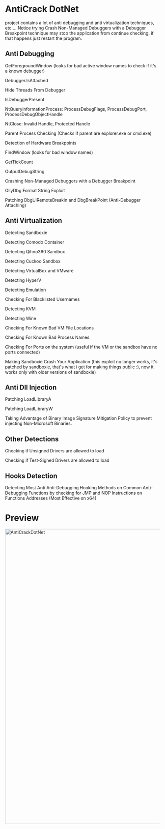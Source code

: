 # AntiCrack DotNet
project contains a lot of anti debugging and anti virtualization techniques, etc.... Notice trying Crash Non-Managed Debuggers with a Debugger Breakpoint technique may stop the application from continue checking, if that happens just restart the program.
## Anti Debugging
GetForegroundWindow (looks for bad active window names to check if it's a known debugger)

Debugger.IsAttached

Hide Threads From Debugger

IsDebuggerPresent

NtQueryInformationProcess: ProcessDebugFlags, ProcessDebugPort, ProcessDebugObjectHandle

NtClose: Invalid Handle, Protected Handle

Parent Process Checking (Checks if parent are explorer.exe or cmd.exe)

Detection of Hardware Breakpoints

FindWindow (looks for bad window names)

GetTickCount

OutputDebugString

Crashing Non-Managed Debuggers with a Debugger Breakpoint

OllyDbg Format String Exploit

Patching DbgUiRemoteBreakin and DbgBreakPoint (Anti-Debugger Attaching)

## Anti Virtualization
Detecting Sandboxie

Detecting Comodo Container

Detecting Qihoo360 Sandbox

Detecting Cuckoo Sandbox

Detecting VirtualBox and VMware

Detecting HyperV

Detecting Emulation

Checking For Blacklisted Usernames

Detecting KVM

Detecting Wine

Checking For Known Bad VM File Locations

Checking For Known Bad Process Names

Checking For Ports on the system (useful if the VM or the sandbox have no ports connected)

Making Sandboxie Crash Your Application (this exploit no longer works, it's patched by sandboxie, that's what i get for making things public :), now it works only with older versions of sandboxie)

## Anti Dll Injection
Patching LoadLibraryA

Patching LoadLibraryW

Taking Advantage of Binary Image Signature Mitigation Policy to prevent injecting Non-Microsoft Binaries.

## Other Detections
Checking if Unsigned Drivers are allowed to load

Checking if Test-Signed Drivers are allowed to load
## Hooks Detection
Detecting Most Anti Anti-Debugging Hooking Methods on Common Anti-Debugging Functions by checking for JMP and NOP Instructions on Functions Addresses (Most Effective on x64)
# Preview
<img width="960" alt="AntiCrackDotNet" src="https://user-images.githubusercontent.com/90452585/174461821-1c033bc6-6eaf-441b-b798-196858495e71.PNG">
